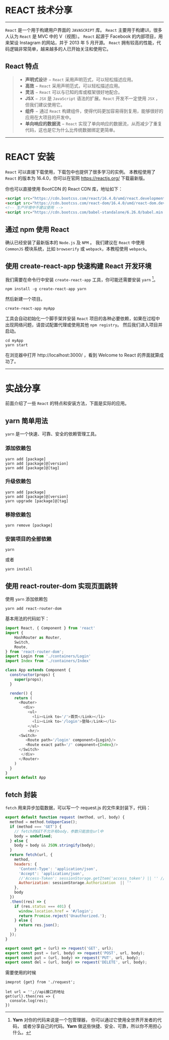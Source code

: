 # REACT 技术分享

------

`React` 是一个用于构建用户界面的 `JAVASCRIPT` 库。
`React` 主要用于构建UI，很多人认为 `React` 是 MVC 中的 V（视图）。
`React` 起源于 Facebook 的内部项目，用来架设 Instagram 的网站，并于 2013 年 5 月开源。
`React` 拥有较高的性能，代码逻辑非常简单，越来越多的人已开始关注和使用它。 


## React 特点

> * **声明式设计** − `React` 采用声明范式，可以轻松描述应用。
> * **高效** − `React` 采用声明范式，可以轻松描述应用。
> * **灵活** − `React` 可以与已知的库或框架很好地配合。
> * **JSX** −  `JSX` 是 `JavaScript` 语法的扩展。`React` 开发不一定使用 `JSX` ，但我们建议使用它。
> * **组件** − 通过 `React` 构建组件，使得代码更加容易得到复用，能够很好的应用在大项目的开发中。
> * **单向响应的数据流** − `React` 实现了单向响应的数据流，从而减少了重复代码，这也是它为什么比传统数据绑定更简单。

---

# REACT 安装

`React` 可以直接下载使用，下载包中也提供了很多学习的实例。
本教程使用了 `React` 的版本为 16.4.0，你可以在官网 https://reactjs.org/ 下载最新版。

你也可以直接使用 BootCDN 的 React CDN 库，地址如下：
```html
<script src="https://cdn.bootcss.com/react/16.4.0/umd/react.development.js"></script>
<script src="https://cdn.bootcss.com/react-dom/16.4.0/umd/react-dom.development.js"></script>
<!-- 生产环境中不建议使用 -->
<script src="https://cdn.bootcss.com/babel-standalone/6.26.0/babel.min.js"></script>
```

## 通过 npm 使用 React

确认已经安装了最新版本的 `Node.js` 及 `NPM` 。
我们建议在 `React` 中使用 `CommonJS` 模块系统，比如 `browserify` 或 `webpack`，本教程使用 `webpack`。

## 使用 create-react-app 快速构建 React 开发环境

我们需要在命令行中安装 `create-react-app` 工具，你可能还需要安装 `yarn` [^yarn]。

    npm install -g create-react-app yarn
    
然后新建一个项目。
    
    create-react-app myApp
    
工具会自动初始化一个脚手架并安装 `React` 项目的各种必要依赖，如果在过程中出现网络问题，请尝试配置代理或使用其他 `npm registry`。
然后我们进入项目并启动。

    cd myApp
    yarn start

在浏览器中打开 http://localhost:3000/ ，看到 Welcome to React 的界面就算成功了。

---

# 实战分享

前面介绍了一些 `React` 的特点和安装方法，下面是实际的应用。

## yarn 简单用法

`yarn` 是一个快速、可靠、安全的依赖管理工具。

### 添加依赖包
    yarn add [package]
    yarn add [package]@[version]
    yarn add [package]@[tag]
    
### 升级依赖包
    yarn add [package]
    yarn add [package]@[version]
    yarn upgrade [package]@[tag]
    
### 移除依赖包
    yarn remove [package]
    
### 安装项目的全部依赖
    yarn 
    
或者

    yarn install
    
## 使用 react-router-dom 实现页面跳转

使用 `yarn` 添加依赖包

    yarn add react-router-dom
    
基本用法的代码如下：

``` js
import React, { Component } from 'react'
import {
	HashRouter as Router,
	Switch,
	Route,
} from 'react-router-dom';
import Login from './containers/Login'
import Index from './containers/Index'

class App extends Component {
  constructor(props) {  
    super(props);  
  }

  render() {
    return (
      <Router>
        <div>
          <ul>
            <li><Link to='/'>首页</Link></li>
            <li><Link to='/login'>登陆</Link></li>
          </ul>
          <hr/>
	  <Switch>
	     <Route path='/login' component={Login}/>
	     <Route exact path='/' component={Index}/>
	  </Switch>
       </div>
      </Router>
    )
  }
}
export default App

```
    
    
## fetch 封装

`fetch` 用来异步加载数据，可以写一个 request.js 的文件来封装下，代码：

``` js
export default function request (method, url, body) {
  method = method.toUpperCase();
  if (method === 'GET') {
    // fetch的GET不允许有body，参数只能放在url中
    body = undefined;
  } else {
    body = body && JSON.stringify(body);
  }
  return fetch(url, {
    method,
    headers: {
      'Content-Type': 'application/json',
      'Accept': 'application/json',
      //'Access-Token': sessionStorage.getItem('access_token') || '' // 从sessionStorage中获取access token
	  Authorization: sessionStorage.Authorization  || ''
    },
    body
  })
  .then((res) => {
    if (res.status === 401) {
	  window.location.href = '#/login';
      return Promise.reject('Unauthorized.');
    } else {
      return res.json();
    }
  });
}

export const get = (url) => request('GET', url);
export const post = (url, body) => request('POST', url, body);
export const put = (url, body) => request('PUT', url, body);
export const del = (url, body) => request('DELETE', url, body);
```

需要使用的时候
```
imeprot {get} from './request';

let url = '';//api接口的地址
get(url).then(res => {
  console.log(res);
})
```

[^yarn]: **Yarn** 对你的代码来说是一个包管理器， 你可以通过它使用全世界开发者的代码， 或者分享自己的代码。**Yarn** 做这些快捷、安全、可靠，所以你不用担心什么。

